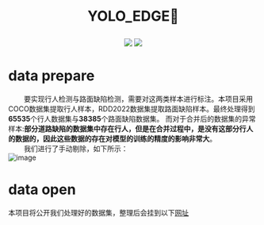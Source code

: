 # <p align="center"> YOLO_EDGE🚀</p>

<p align="center"><img src="https://img.shields.io/badge/YOLO~EDGE-v0.1-red?logo=gitlab&style=for-the-badge"> <img src="https://img.shields.io/badge/license-MIT-blue?logo=Hexo&style=for-the-badge"> </p>

# data prepare
&nbsp;&nbsp;&nbsp;&nbsp;&nbsp;&nbsp;&nbsp;&nbsp;要实现行人检测与路面缺陷检测，需要对这两类样本进行标注。本项目采用COCO数据集提取行人样本，RDD2022数据集提取路面缺陷样本。最终处理得到**65535**个行人数据集与**38385**个路面缺陷数据集。
而对于合并后的数据集的异常样本:**部分道路缺陷的数据集中存在行人，但是在合并过程中，是没有这部分行人的数据的，因此这些数据的存在对模型的训练的精度的影响非常大**。  
&nbsp;&nbsp;&nbsp;&nbsp;&nbsp;&nbsp;&nbsp;&nbsp;我们进行了手动剔除，如下所示：  
![image](https://github.com/Wangkkklll/yolo_edge/assets/71534709/ee6f6fb8-3699-4001-8678-528207ff9d72)



# data open
本项目将公开我们处理好的数据集，整理后会挂到以下[网址]()  
